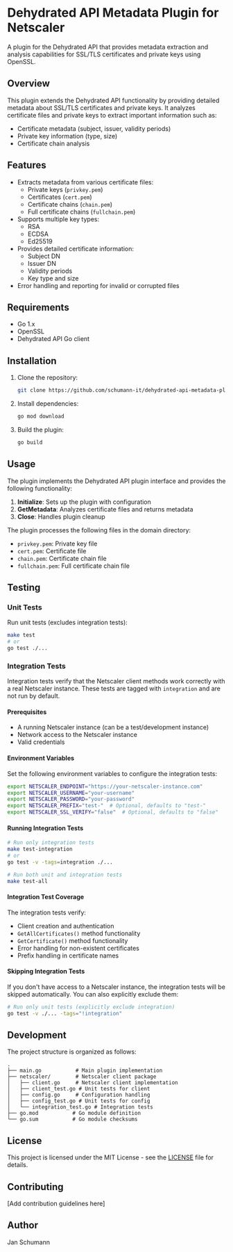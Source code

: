 # Dehydrated API Metadata Plugin for Netscaler

A plugin for the Dehydrated API that provides metadata extraction and analysis capabilities for SSL/TLS certificates and private keys using OpenSSL.

## Overview

This plugin extends the Dehydrated API functionality by providing detailed metadata about SSL/TLS certificates and private keys. It analyzes certificate files and private keys to extract important information such as:

- Certificate metadata (subject, issuer, validity periods)
- Private key information (type, size)
- Certificate chain analysis

## Features

- Extracts metadata from various certificate files:
  - Private keys (`privkey.pem`)
  - Certificates (`cert.pem`)
  - Certificate chains (`chain.pem`)
  - Full certificate chains (`fullchain.pem`)
- Supports multiple key types:
  - RSA
  - ECDSA
  - Ed25519
- Provides detailed certificate information:
  - Subject DN
  - Issuer DN
  - Validity periods
  - Key type and size
- Error handling and reporting for invalid or corrupted files

## Requirements

- Go 1.x
- OpenSSL
- Dehydrated API Go client

## Installation

1. Clone the repository:
   ```bash
   git clone https://github.com/schumann-it/dehydrated-api-metadata-plugin-openssl.git
   ```

2. Install dependencies:
   ```bash
   go mod download
   ```

3. Build the plugin:
   ```bash
   go build
   ```

## Usage

The plugin implements the Dehydrated API plugin interface and provides the following functionality:

1. **Initialize**: Sets up the plugin with configuration
2. **GetMetadata**: Analyzes certificate files and returns metadata
3. **Close**: Handles plugin cleanup

The plugin processes the following files in the domain directory:
- `privkey.pem`: Private key file
- `cert.pem`: Certificate file
- `chain.pem`: Certificate chain file
- `fullchain.pem`: Full certificate chain file

## Testing

### Unit Tests

Run unit tests (excludes integration tests):
```bash
make test
# or
go test ./...
```

### Integration Tests

Integration tests verify that the Netscaler client methods work correctly with a real Netscaler instance. These tests are tagged with `integration` and are not run by default.

#### Prerequisites

- A running Netscaler instance (can be a test/development instance)
- Network access to the Netscaler instance
- Valid credentials

#### Environment Variables

Set the following environment variables to configure the integration tests:

```bash
export NETSCALER_ENDPOINT="https://your-netscaler-instance.com"
export NETSCALER_USERNAME="your-username"
export NETSCALER_PASSWORD="your-password"
export NETSCALER_PREFIX="test-"  # Optional, defaults to "test-"
export NETSCALER_SSL_VERIFY="false"  # Optional, defaults to "false"
```

#### Running Integration Tests

```bash
# Run only integration tests
make test-integration
# or
go test -v -tags=integration ./...

# Run both unit and integration tests
make test-all
```

#### Integration Test Coverage

The integration tests verify:
- Client creation and authentication
- `GetAllCertificates()` method functionality
- `GetCertificate()` method functionality
- Error handling for non-existent certificates
- Prefix handling in certificate names

#### Skipping Integration Tests

If you don't have access to a Netscaler instance, the integration tests will be skipped automatically. You can also explicitly exclude them:

```bash
# Run only unit tests (explicitly exclude integration)
go test -v ./... -tags="!integration"
```

## Development

The project structure is organized as follows:

```
.
├── main.go           # Main plugin implementation
├── netscaler/        # Netscaler client package
│   ├── client.go     # Netscaler client implementation
│   ├── client_test.go # Unit tests for client
│   ├── config.go     # Configuration handling
│   ├── config_test.go # Unit tests for config
│   └── integration_test.go # Integration tests
├── go.mod           # Go module definition
└── go.sum           # Go module checksums
```

## License

This project is licensed under the MIT License - see the [LICENSE](LICENSE) file for details.

## Contributing

[Add contribution guidelines here]

## Author

Jan Schumann 